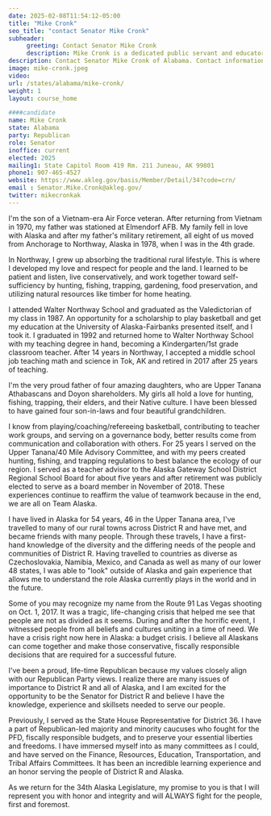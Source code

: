 ```yaml
---
date: 2025-02-08T11:54:12-05:00
title: "Mike Cronk"
seo_title: "contact Senator Mike Cronk"
subheader:
     greeting: Contact Senator Mike Cronk
     description: Mike Cronk is a dedicated public servant and educator who has made significant contributions to the state of Alaska. Cronk ran for and won a seat in the Alaska State Senate, representing District R. He assumed office on January 21, 2025, and his current term ends on January 16, 2029
description: Contact Senator Mike Cronk of Alabama. Contact information for Mike Cronk includes email address, phone number, and mailing address.
image: mike-cronk.jpeg
video:
url: /states/alabama/mike-cronk/
weight: 1
layout: course_home

####candidate
name: Mike Cronk
state: Alabama
party: Republican
role: Senator
inoffice: current
elected: 2025
mailing1: State Capitol Room 419 Rm. 211 Juneau, AK 99801
phone1: 907-465-4527
website: https://www.akleg.gov/basis/Member/Detail/34?code=crn/
email : Senator.Mike.Cronk@akleg.gov/
twitter: mikecronkak
---
```

I'm the son of a Vietnam-era Air Force veteran. After returning from Vietnam in 1970, my father was stationed at Elmendorf AFB. My family fell in love with Alaska and after my father's military retirement, all eight of us moved from Anchorage to Northway, Alaska in 1978, when I was in the 4th grade.

In Northway, I grew up absorbing the traditional rural lifestyle. This is where I developed my love and respect for people and the land. I learned to be patient and listen, live conservatively, and work together toward self-sufficiency by hunting, fishing, trapping, gardening, food preservation, and utilizing natural resources like timber for home heating.

I attended Walter Northway School and graduated as the Valedictorian of my class in 1987. An opportunity for a scholarship to play basketball and get my education at the University of Alaska-Fairbanks presented itself, and I took it. I graduated in 1992 and returned home to Walter Northway School with my teaching degree in hand, becoming a Kindergarten/1st grade classroom teacher. After 14 years in Northway, I accepted a middle school job teaching math and science in Tok, AK and retired in 2017 after 25 years of teaching.

I'm the very proud father of four amazing daughters, who are Upper Tanana Athabascans and Doyon shareholders. My girls all hold a love for hunting, fishing, trapping, their elders, and their Native culture. I have been blessed to have gained four son-in-laws and four beautiful grandchildren.

I know from playing/coaching/refereeing basketball, contributing to teacher work groups, and serving on a governance body, better results come from communication and collaboration with others. For 25 years I served on the Upper Tanana/40 Mile Advisory Committee, and with my peers created hunting, fishing, and trapping regulations to best balance the ecology of our region. I served as a teacher advisor to the Alaska Gateway School District Regional School Board for about five years and after retirement was publicly elected to serve as a board member in November of 2018. These experiences continue to reaffirm the value of teamwork because in the end, we are all on Team Alaska.

I have lived in Alaska for 54 years, 46 in the Upper Tanana area, I've travelled to many of our rural towns across District R and have met, and became friends with many people. Through these travels, I have a first-hand knowledge of the diversity and the differing needs of the people and communities of District R. Having travelled to countries as diverse as Czechoslovakia, Namibia, Mexico, and Canada as well as many of our lower 48 states, I was able to "look" outside of Alaska and gain experience that allows me to understand the role Alaska currently plays in the world and in the future.

Some of you may recognize my name from the Route 91 Las Vegas shooting on Oct. 1, 2017. It was a tragic, life-changing crisis that helped me see that people are not as divided as it seems. During and after the horrific event, I witnessed people from all beliefs and cultures uniting in a time of need. We have a crisis right now here in Alaska: a budget crisis. I believe all Alaskans can come together and make those conservative, fiscally responsible decisions that are required for a successful future.

I've been a proud, life-time Republican because my values closely align with our Republican Party views. I realize there are many issues of importance to District R and all of Alaska, and I am excited for the opportunity to be the Senator for District R and believe I have the knowledge, experience and skillsets needed to serve our people.

Previously, I served as the State House Representative for District 36. I have a part of Republican-led majority and minority caucuses who fought for the PFD, fiscally responsible budgets, and to preserve your essential liberties and freedoms. I have immersed myself into as many committees as I could, and have served on the Finance, Resources, Education, Transportation, and Tribal Affairs Committees. It has been an incredible learning experience and an honor serving the people of District R and Alaska.

As we return for the 34th Alaska Legislature, my promise to you is that I will represent you with honor and integrity and will ALWAYS fight for the people, first and foremost.
